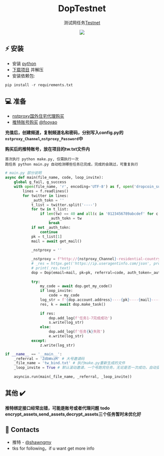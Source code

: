<h1 align="center">DopTestnet</h1>

<p align="center">测试网任务<a href="https://doptest.dop.org?id=ZdbWvzM">Testnet</a></p>
<p align="center">
<img src="https://img.shields.io/badge/python-3670A0?style=for-the-badge&logo=python&logoColor=ffdd54">
</p>

## ⚡ 安装
+ 安装 [python](https://www.google.com/search?client=opera&q=how+install+python)
+ [下载项目](https://sites.northwestern.edu/researchcomputing/resources/downloading-from-github) 并解压
+ 安装依赖包:
```python
pip install -r requirements.txt
```

## 💻 准备
+ [nstproxy国外住宅代理购买](https://app.nstproxy.com/register?i=EM00Pe)
+ [推特账号购买](https://hdd.cm) [@fooyao](https://twitter.com/fooyao)

**充值后，创建频道，复制频道名和密码，分别写入config.py的```nstproxy_Channel```,```nstproxy_Password```中**

**购买后的推特账号，放在项目的tw.txt文件内**

```
首次执行 python make.py, 仅需执行一次
跑任务 python main.py 自动检测哪些任务已完成，完成的会跳过，可重复执行
```
```python
# main.py 部分说明
async def main(file_name, code, loop_invite):
    global g_fail, g_success
    with open(file_name, 'r', encoding='UTF-8') as f, open('dropcoin_success.txt', 'a') as s, open('dropcoin_error.txt', 'a') as e, open('my.txt', 'a') as z:  # eth----auth_token
        lines = f.readlines()
        for twitter in lines:
            _auth_tokn = ''
            t_list = twitter.split('----')
            for tw in t_list:
                if len(tw) == 40 and all(c in '0123456789abcdef' for c in tw):
                    _auth_tokn = tw
                    break
            if not _auth_tokn:
                continue
            pk = t_list[1]
            mail = await get_mail()
            
            _nstproxy = ''

            _nstproxy = f"http://{nstproxy_Channel}-residential-country_ANY-r_5m-s_BsqLCLkiVu:{nstproxy_Password}@gw-us.nstproxy.com:24125"
            # _res = httpx.get('https://ip.useragentinfo.com/json', proxies={'all://': _nstproxy})
            # print(_res.text)
            dop = Dop(email=mail, pk=pk, referral=code, auth_token=_auth_tokn, proxy=_nstproxy)
            
            try:
                my_code = await dop.get_my_code()
                if loop_invite:
                    code = my_code
                log_str = f'{dop.account.address}----{pk}----{mail}----{tw}----{my_code}\n'
                res, k = await dop.make_task()
                
                if res:
                    dop.add_log(f'任务1-7完成成功')
                    s.write(log_str)
                else:
                    dop.add_log(f'任务{k}失败')
                    e.write(log_str)
            except:
                z.write(log_str)

if __name__ == '__main__':
    _referral = 'ZdbWvzM' # 大号邀请码
    _file_name = 'tw_bind.txt' # 执行make.py重新生成的文件
    _loop_invite = True # 默认滚动邀请，一个号跑完任务，无论是否一次成功，自动变成邀请人，邀请下一个号做任务，False则只用大号邀请码作为邀请人
    
    asyncio.run(main(_file_name, _referral, _loop_invite))
```

## 其他  ✔️ 
**推特绑定接口经常出错，可能是账号或者代理问题**
**todo encrypt_assets,send_assets,decrypt_assets三个任务暂时未优化好**

## 📧 Contacts
+ 推特 - [@shawngmy](https://twitter.com/shawngmy)
+ tks for following，if u want get more info
